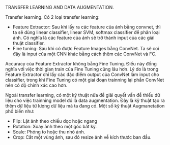 TRANSFER LEARNING AND DATA AUGMENTATION.

Transfer learning.
Có 2 loại transfer learning:
- Feature Extractor: Sau khi lấy ra các feature của ảnh bằng convnet, thì ta sẽ dùng linear classifier, linear SVM, softmax classifier để phân loại ảnh. Có nghĩa là các feature của ảnh sẽ trở thành input của các giải thuật classifier. 
- Fine tuning: Sau khi có được Feature Images bằng ConvNet. Ta sẽ coi đây là input của một CNN khác bằng cách thêm các ConvNet và FC.

Accuracy của Feature Extractor không bằng Fine Tuning. Điều này đồng nghĩa với việc thời gian train của Fine Tuning cũng lâu hơn. Lý do là trong Feature Extractor chỉ lấy các đặc điểm output của ConvNet làm input cho classifier, trong khi Fine Tuning có một giai đoạn trainning lại phần ConvNet nên có độ chính xác cao hơn.

Ngoài transfer learning, có một ký thuật nữa để giải quyết vấn đề thiếu dữ liệu cho việc trainning model đó là data augmentation. Đây là kỹ thuật tạo ra thêm dữ liệu từ lượng dữ liệu mà ta đang có. Một số kỹ thuật Augmanetation phố biến như:
- Flip: Lật ảnh theo chiều dọc hoặc ngang
- Rotation: Xoay ảnh theo một góc bất kỳ.
- Scale: Phóng to hoặc thu nhỏ ảnh.
- Crop: Cắt một vùng ảnh, sau đó resize ảnh về kích thước ban đầu.




